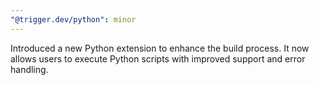 ```yaml
---
"@trigger.dev/python": minor
---
```


Introduced a new Python extension to enhance the build process. It now allows users to execute Python scripts with improved support and error handling.
